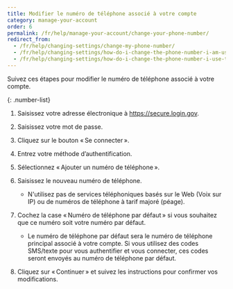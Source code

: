 ```yaml
---
title: Modifier le numéro de téléphone associé à votre compte
category: manage-your-account
order: 6 
permalink: /fr/help/manage-your-account/change-your-phone-number/
redirect_from:
  - /fr/help/changing-settings/change-my-phone-number/
  - /fr/help/changing-settings/how-do-i-change-the-phone-number-i-am-using-with-my-account/
  - /fr/help/changing-settings/how-do-i-change-the-phone-number-i-use-to-sign-in/
---
```

Suivez ces étapes pour modifier le numéro de téléphone associé à votre compte.

{: .number-list}

1. Saisissez votre adresse électronique à <https://secure.login.gov>.
2. Saisissez votre mot de passe.
3. Cliquez sur le bouton « Se connecter ».
4. Entrez votre méthode d’authentification.
5. Sélectionnez « Ajouter un numéro de téléphone ».
6. Saisissez le nouveau numéro de téléphone.

   * N'utilisez pas de services téléphoniques basés sur le Web (Voix sur IP) ou de numéros de téléphone à tarif majoré (péage).
7. Cochez la case « Numéro de téléphone par défaut » si vous souhaitez que ce numéro soit votre numéro par défaut.

   * Le numéro de téléphone par défaut sera le numéro de téléphone principal associé à votre compte. Si vous utilisez des codes SMS/texte pour vous authentifier et vous connecter, ces codes seront envoyés au numéro de téléphone par défaut.
8. Cliquez sur « Continuer » et suivez les instructions pour confirmer vos modifications.
